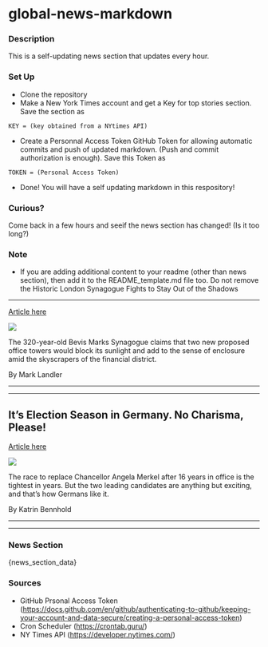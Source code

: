# global-news-markdown

### Description 
This is a self-updating news section that updates every hour.

### Set Up 
* Clone the repository
* Make a New York Times account and get a Key for top stories section. Save the section as 
 ```
 KEY = (key obtained from a NYtimes API)
 ```
*  Create a Personnal Access Token GitHub Token for allowing automatic commits and push of updated markdown. (Push and commit authorization is enough). Save this Token as 
```
TOKEN = (Personal Access Token)
```
* Done! You will have a self updating markdown in this respository!

### Curious?
Come back in a few hours and seeif the news section has changed! (Is it too long?)

### Note
* If you are adding additional content to your readme (other than news section), then add it to the README_template.md file too. Do not remove the Historic London Synagogue Fights to Stay Out of the Shadows
-----------------------------------------------------------

[Article here](https://www.nytimes.com/2021/08/31/world/europe/london-bevis-marks-synagogue.html)

[![](https://static01.nyt.com/images/2021/08/31/world/31London-synagogue1/merlin_193950357_cf3b6736-e8da-40bb-b9f5-f23e801104ef-superJumbo.jpg)](https://www.nytimes.com/2021/08/31/world/europe/london-bevis-marks-synagogue.html)

The 320-year-old Bevis Marks Synagogue claims that two new proposed office towers would block its sunlight and add to the sense of enclosure amid the skyscrapers of the financial district.

By Mark Landler

* * *

* * *

It’s Election Season in Germany. No Charisma, Please!
-----------------------------------------------------

[Article here](https://www.nytimes.com/2021/09/01/world/europe/germany-election-scholz-laschet-baerbock-merkel.html)

[![](https://static01.nyt.com/images/2021/09/01/world/01germany-campaign01/merlin_192550398_65ba2672-d810-46d9-b6a4-019a680c8f71-superJumbo.jpg)](https://www.nytimes.com/2021/09/01/world/europe/germany-election-scholz-laschet-baerbock-merkel.html)

The race to replace Chancellor Angela Merkel after 16 years in office is the tightest in years. But the two leading candidates are anything but exciting, and that’s how Germans like it.

By Katrin Bennhold

* * *

* * *

### News Section 
{news_section_data}


### Sources 
* GitHub Prsonal Access Token (https://docs.github.com/en/github/authenticating-to-github/keeping-your-account-and-data-secure/creating-a-personal-access-token)
* Cron Scheduler (https://crontab.guru/)
* NY Times API (https://developer.nytimes.com/)
